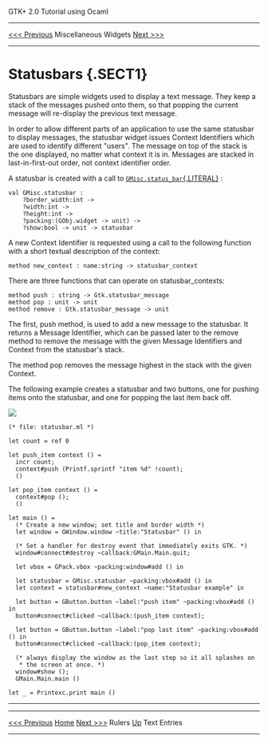   GTK+ 2.0 Tutorial using Ocaml
  ------------------------------- ----------------------- ---------------------------
  [\<\<\< Previous](x1103.html)   Miscellaneous Widgets   [Next \>\>\>](x1155.html)

* * * * *

Statusbars {.SECT1}
==========

Statusbars are simple widgets used to display a text message. They keep
a stack of the messages pushed onto them, so that popping the current
message will re-display the previous text message.

In order to allow different parts of an application to use the same
statusbar to display messages, the statusbar widget issues Context
Identifiers which are used to identify different "users". The message on
top of the stack is the one displayed, no matter what context it is in.
Messages are stacked in last-in-first-out order, not context identifier
order.

A statusbar is created with a call to
[`GMisc.status_bar`{.LITERAL}](http://lablgtk.forge.ocamlcore.org/refdoc/GMisc.html#VALstatus_bar)
:

~~~~ {.PROGRAMLISTING}
val GMisc.statusbar :
    ?border_width:int ->
    ?width:int ->
    ?height:int ->
    ?packing:(GObj.widget -> unit) ->
    ?show:bool -> unit -> statusbar
~~~~

A new Context Identifier is requested using a call to the following
function with a short textual description of the context:

~~~~ {.PROGRAMLISTING}
method new_context : name:string -> statusbar_context
~~~~

There are three functions that can operate on statusbar\_contexts:

~~~~ {.PROGRAMLISTING}
method push : string -> Gtk.statusbar_message
method pop : unit -> unit
method remove : Gtk.statusbar_message -> unit
~~~~

The first, push method, is used to add a new message to the statusbar.
It returns a Message Identifier, which can be passed later to the remove
method to remove the message with the given Message Identifiers and
Context from the statusbar's stack.

The method pop removes the message highest in the stack with the given
Context.

The following example creates a statusbar and two buttons, one for
pushing items onto the statusbar, and one for popping the last item back
off.

![](images/statusbar.png)

~~~~ {.PROGRAMLISTING}
(* file: statusbar.ml *)

let count = ref 0

let push_item context () =
  incr count;
  context#push (Printf.sprintf "item %d" !count);
  ()

let pop_item context () =
  context#pop ();
  ()

let main () =
  (* Create a new window; set title and border width *)
  let window = GWindow.window ~title:"Statusbar" () in

  (* Set a handler for destroy event that immediately exits GTK. *)
  window#connect#destroy ~callback:GMain.Main.quit;

  let vbox = GPack.vbox ~packing:window#add () in

  let statusbar = GMisc.statusbar ~packing:vbox#add () in
  let context = statusbar#new_context ~name:"Statusbar example" in

  let button = GButton.button ~label:"push item" ~packing:vbox#add () in
  button#connect#clicked ~callback:(push_item context);

  let button = GButton.button ~label:"pop last item" ~packing:vbox#add () in
  button#connect#clicked ~callback:(pop_item context);

  (* always display the window as the last step so it all splashes on
   * the screen at once. *)
  window#show ();
  GMain.Main.main ()

let _ = Printexc.print main ()
~~~~

* * * * *

  ------------------------------- -------------------- ---------------------------
  [\<\<\< Previous](x1103.html)   [Home](book1.html)   [Next \>\>\>](x1155.html)
  Rulers                          [Up](c953.html)      Text Entries
  ------------------------------- -------------------- ---------------------------


